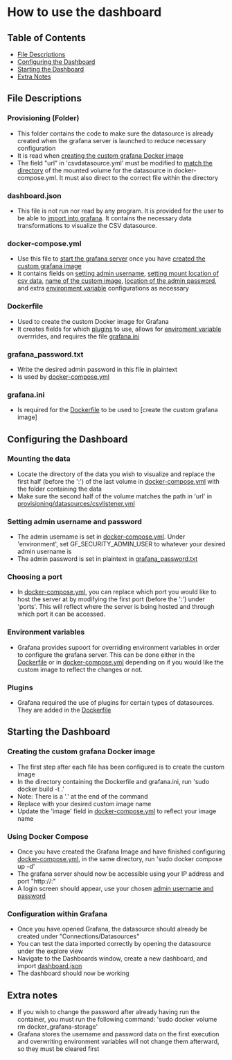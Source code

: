 # How to use the dashboard

## Table of Contents
- [File Descriptions](#file-descriptions)
- [Configuring the Dashboard](#configuring-the-dashboard)
- [Starting the Dashboard](#starting-the-dashboard)
- [Extra Notes](#extra-notes)

## File Descriptions
### Provisioning (Folder)
- This folder contains the code to make sure the datasource is already created when the grafana server is launched to reduce necessary configuration
- It is read when [creating the custom grafana Docker image](#creating-the-custom-grafana-docker-image)
- The field "url" in 'csvdatasource.yml' must be modified to [match the directory](#mounting-the-data) of the mounted volume for the datasource in docker-compose.yml. It must also direct to the correct file within the directory
### dashboard.json
- This file is not run nor read by any program. It is provided for the user to be able to [import into grafana](#configuration-within-grafana). It contains the necessary data transformations to visualize the CSV datasource.
### docker-compose.yml
- Use this file to [start the grafana server](#starting-the-dashboard) once you have [created the custom grafana image](#creating-the-custom-grafana-docker-image)
- It contains fields on [setting admin username](#setting-admin-username-and-password), [setting mount location of csv data](#mounting-the-data), [name of the custom image](#creating-the-custom-grafana-docker-image), [location of the admin password](#setting-admin-username-and-password), and extra [environment variable](#environment-variables) configurations as necessary
### Dockerfile
- Used to create the custom Docker image for Grafana
- It creates fields for which [plugins](#plugins) to use, allows for [enviroment variable](#environment-variables) overrrides, and requires the file [grafana.ini](#grafanaini)
### grafana_password.txt
- Write the desired admin password in this file in plaintext
- Is used by [docker-compose.yml](#docker-composeyml)
### grafana.ini
- Is required for the [Dockerfile](#dockerfile) to be used to [create the custom grafana image]

## Configuring the Dashboard
### Mounting the data
- Locate the directory of the data you wish to visualize and replace the first half (before the ':') of the last volume in [docker-compose.yml](#docker-composeyml) with the folder containing the data
- Make sure the second half of the volume matches the path in 'url' in [provisioning/datasources/csvlistener.yml](#provisioning-folder)
### Setting admin username and password
- The admin username is set in [docker-compose.yml](#docker-composeyml). Under 'environment', set  GF_SECURITY_ADMIN_USER to whatever your desired admin username is
- The admin password is set in plaintext in [grafana_password.txt](#grafana_passwordtxt)
### Choosing a port
- In [docker-compose.yml](#docker-composeyml), you can replace which port you would like to host the server at by modifying the first port (before the ':') under 'ports'. This will reflect where the server is being hosted and through which port it can be accessed.
### Environment variables
- Grafana provides supoort for overriding environment variables in order to configure the grafana server. This can be done either in the [Dockerfile](#dockerfile) or in [docker-compose.yml](#docker-composeyml) depending on if you would like the custom image to reflect the changes or not.
### Plugins
- Grafana required the use of plugins for certain types of datasources. They are added in the [Dockerfile](#dockerfile)

## Starting the Dashboard
### Creating the custom grafana Docker image
- The first step after each file has been configured is to create the custom image
- In the directory containing the Dockerfile and grafana.ini, run 'sudo docker build -t <insert-image-name> .'
- Note: There is a '.' at the end of the command
- Replace <insert-image-name> with your desired custom image name
- Update the 'image' field in [docker-compose.yml](#docker-composeyml) to reflect your image name
### Using Docker Compose
- Once you have created the Grafana Image and have finished configuring [docker-compose.yml](#docker-composeyml), in the same directory, run 'sudo docker compose up -d'
- The grafana server should now be accessible using your IP address and port "http://<IP ADDRESS>:<PORT>"
- A login screen should appear, use your chosen [admin username and password](#setting-admin-username-and-password)
### Configuration within Grafana
- Once you have opened Grafana, the datasource should already be created under "Connections/Datasources"
- You can test the data imported correctly by opening the datasource under the explore view
- Navigate to the Dashboards window, create a new dashboard, and import [dashboard.json](#dashboardjson)
- The dashboard should now be working

## Extra notes
- If you wish to change the password after already having run the container, you must run the following command: 'sudo docker volume rm docker_grafana-storage'
- Grafana stores the username and password data on the first execution and overwriting environment variables will not change them afterward, so they must be cleared first